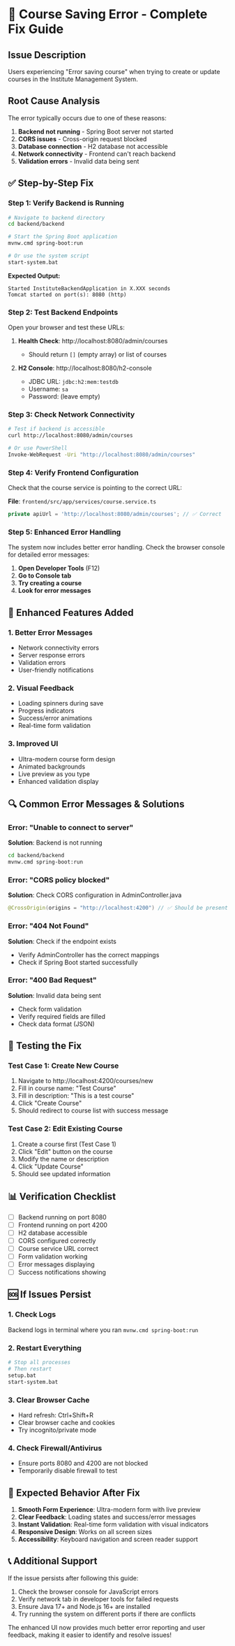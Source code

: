 # 🔧 Course Saving Error - Complete Fix Guide

## Issue Description
Users experiencing "Error saving course" when trying to create or update courses in the Institute Management System.

## Root Cause Analysis
The error typically occurs due to one of these reasons:
1. **Backend not running** - Spring Boot server not started
2. **CORS issues** - Cross-origin request blocked
3. **Database connection** - H2 database not accessible
4. **Network connectivity** - Frontend can't reach backend
5. **Validation errors** - Invalid data being sent

## ✅ Step-by-Step Fix

### Step 1: Verify Backend is Running
```bash
# Navigate to backend directory
cd backend/backend

# Start the Spring Boot application
mvnw.cmd spring-boot:run

# Or use the system script
start-system.bat
```

**Expected Output:**
```
Started InstituteBackendApplication in X.XXX seconds
Tomcat started on port(s): 8080 (http)
```

### Step 2: Test Backend Endpoints
Open your browser and test these URLs:

1. **Health Check**: http://localhost:8080/admin/courses
   - Should return `[]` (empty array) or list of courses
   
2. **H2 Console**: http://localhost:8080/h2-console
   - JDBC URL: `jdbc:h2:mem:testdb`
   - Username: `sa`
   - Password: (leave empty)

### Step 3: Check Network Connectivity
```bash
# Test if backend is accessible
curl http://localhost:8080/admin/courses

# Or use PowerShell
Invoke-WebRequest -Uri "http://localhost:8080/admin/courses"
```

### Step 4: Verify Frontend Configuration
Check that the course service is pointing to the correct URL:

**File**: `frontend/src/app/services/course.service.ts`
```typescript
private apiUrl = 'http://localhost:8080/admin/courses'; // ✅ Correct
```

### Step 5: Enhanced Error Handling
The system now includes better error handling. Check the browser console for detailed error messages:

1. **Open Developer Tools** (F12)
2. **Go to Console tab**
3. **Try creating a course**
4. **Look for error messages**

## 🚀 Enhanced Features Added

### 1. **Better Error Messages**
- Network connectivity errors
- Server response errors
- Validation errors
- User-friendly notifications

### 2. **Visual Feedback**
- Loading spinners during save
- Progress indicators
- Success/error animations
- Real-time form validation

### 3. **Improved UI**
- Ultra-modern course form design
- Animated backgrounds
- Live preview as you type
- Enhanced validation display

## 🔍 Common Error Messages & Solutions

### Error: "Unable to connect to server"
**Solution**: Backend is not running
```bash
cd backend/backend
mvnw.cmd spring-boot:run
```

### Error: "CORS policy blocked"
**Solution**: Check CORS configuration in AdminController.java
```java
@CrossOrigin(origins = "http://localhost:4200") // ✅ Should be present
```

### Error: "404 Not Found"
**Solution**: Check if the endpoint exists
- Verify AdminController has the correct mappings
- Check if Spring Boot started successfully

### Error: "400 Bad Request"
**Solution**: Invalid data being sent
- Check form validation
- Verify required fields are filled
- Check data format (JSON)

## 🧪 Testing the Fix

### Test Case 1: Create New Course
1. Navigate to http://localhost:4200/courses/new
2. Fill in course name: "Test Course"
3. Fill in description: "This is a test course"
4. Click "Create Course"
5. Should redirect to course list with success message

### Test Case 2: Edit Existing Course
1. Create a course first (Test Case 1)
2. Click "Edit" button on the course
3. Modify the name or description
4. Click "Update Course"
5. Should see updated information

## 📊 Verification Checklist

- [ ] Backend running on port 8080
- [ ] Frontend running on port 4200
- [ ] H2 database accessible
- [ ] CORS configured correctly
- [ ] Course service URL correct
- [ ] Form validation working
- [ ] Error messages displaying
- [ ] Success notifications showing

## 🆘 If Issues Persist

### 1. **Check Logs**
Backend logs in terminal where you ran `mvnw.cmd spring-boot:run`

### 2. **Restart Everything**
```bash
# Stop all processes
# Then restart
setup.bat
start-system.bat
```

### 3. **Clear Browser Cache**
- Hard refresh: Ctrl+Shift+R
- Clear browser cache and cookies
- Try incognito/private mode

### 4. **Check Firewall/Antivirus**
- Ensure ports 8080 and 4200 are not blocked
- Temporarily disable firewall to test

## 🎯 Expected Behavior After Fix

1. **Smooth Form Experience**: Ultra-modern form with live preview
2. **Clear Feedback**: Loading states and success/error messages
3. **Instant Validation**: Real-time form validation with visual indicators
4. **Responsive Design**: Works on all screen sizes
5. **Accessibility**: Keyboard navigation and screen reader support

## 📞 Additional Support

If the issue persists after following this guide:
1. Check the browser console for JavaScript errors
2. Verify network tab in developer tools for failed requests
3. Ensure Java 17+ and Node.js 16+ are installed
4. Try running the system on different ports if there are conflicts

The enhanced UI now provides much better error reporting and user feedback, making it easier to identify and resolve issues!